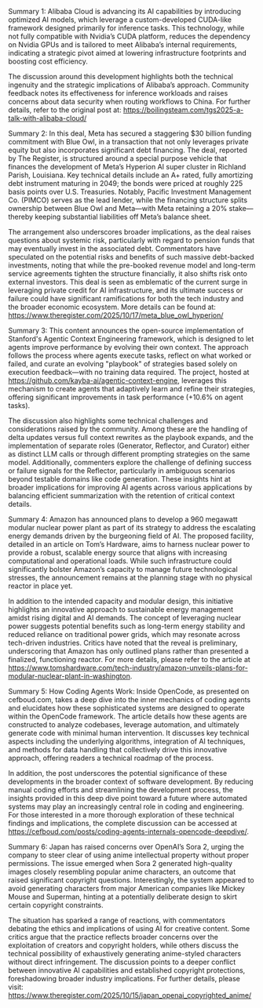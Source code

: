 Summary 1:
Alibaba Cloud is advancing its AI capabilities by introducing optimized AI models, which leverage a custom-developed CUDA-like framework designed primarily for inference tasks. This technology, while not fully compatible with Nvidia’s CUDA platform, reduces the dependency on Nvidia GPUs and is tailored to meet Alibaba’s internal requirements, indicating a strategic pivot aimed at lowering infrastructure footprints and boosting cost efficiency.  

The discussion around this development highlights both the technical ingenuity and the strategic implications of Alibaba’s approach. Community feedback notes its effectiveness for inference workloads and raises concerns about data security when routing workflows to China. For further details, refer to the original post at: https://boilingsteam.com/tgs2025-a-talk-with-alibaba-cloud/

Summary 2:
In this deal, Meta has secured a staggering $30 billion funding commitment with Blue Owl, in a transaction that not only leverages private equity but also incorporates significant debt financing. The deal, reported by The Register, is structured around a special purpose vehicle that finances the development of Meta’s Hyperion AI super cluster in Richland Parish, Louisiana. Key technical details include an A+ rated, fully amortizing debt instrument maturing in 2049; the bonds were priced at roughly 225 basis points over U.S. Treasuries. Notably, Pacific Investment Management Co. (PIMCO) serves as the lead lender, while the financing structure splits ownership between Blue Owl and Meta—with Meta retaining a 20% stake—thereby keeping substantial liabilities off Meta’s balance sheet.

The arrangement also underscores broader implications, as the deal raises questions about systemic risk, particularly with regard to pension funds that may eventually invest in the associated debt. Commentators have speculated on the potential risks and benefits of such massive debt-backed investments, noting that while the pre-booked revenue model and long-term service agreements tighten the structure financially, it also shifts risk onto external investors. This deal is seen as emblematic of the current surge in leveraging private credit for AI infrastructure, and its ultimate success or failure could have significant ramifications for both the tech industry and the broader economic ecosystem. More details can be found at: https://www.theregister.com/2025/10/17/meta_blue_owl_hyperion/

Summary 3:
This content announces the open-source implementation of Stanford's Agentic Context Engineering framework, which is designed to let agents improve performance by evolving their own context. The approach follows the process where agents execute tasks, reflect on what worked or failed, and curate an evolving "playbook" of strategies based solely on execution feedback—with no training data required. The project, hosted at https://github.com/kayba-ai/agentic-context-engine, leverages this mechanism to create agents that adaptively learn and refine their strategies, offering significant improvements in task performance (+10.6% on agent tasks).

The discussion also highlights some technical challenges and considerations raised by the community. Among these are the handling of delta updates versus full context rewrites as the playbook expands, and the implementation of separate roles (Generator, Reflector, and Curator) either as distinct LLM calls or through different prompting strategies on the same model. Additionally, commenters explore the challenge of defining success or failure signals for the Reflector, particularly in ambiguous scenarios beyond testable domains like code generation. These insights hint at broader implications for improving AI agents across various applications by balancing efficient summarization with the retention of critical context details.

Summary 4:
Amazon has announced plans to develop a 960 megawatt modular nuclear power plant as part of its strategy to address the escalating energy demands driven by the burgeoning field of AI. The proposed facility, detailed in an article on Tom’s Hardware, aims to harness nuclear power to provide a robust, scalable energy source that aligns with increasing computational and operational loads. While such infrastructure could significantly bolster Amazon’s capacity to manage future technological stresses, the announcement remains at the planning stage with no physical reactor in place yet.

In addition to the intended capacity and modular design, this initiative highlights an innovative approach to sustainable energy management amidst rising digital and AI demands. The concept of leveraging nuclear power suggests potential benefits such as long-term energy stability and reduced reliance on traditional power grids, which may resonate across tech-driven industries. Critics have noted that the reveal is preliminary, underscoring that Amazon has only outlined plans rather than presented a finalized, functioning reactor. For more details, please refer to the article at https://www.tomshardware.com/tech-industry/amazon-unveils-plans-for-modular-nuclear-plant-in-washington.

Summary 5:
How Coding Agents Work: Inside OpenCode, as presented on cefboud.com, takes a deep dive into the inner mechanics of coding agents and elucidates how these sophisticated systems are designed to operate within the OpenCode framework. The article details how these agents are constructed to analyze codebases, leverage automation, and ultimately generate code with minimal human intervention. It discusses key technical aspects including the underlying algorithms, integration of AI techniques, and methods for data handling that collectively drive this innovative approach, offering readers a technical roadmap of the process.

In addition, the post underscores the potential significance of these developments in the broader context of software development. By reducing manual coding efforts and streamlining the development process, the insights provided in this deep dive point toward a future where automated systems may play an increasingly central role in coding and engineering. For those interested in a more thorough exploration of these technical findings and implications, the complete discussion can be accessed at https://cefboud.com/posts/coding-agents-internals-opencode-deepdive/.

Summary 6:
Japan has raised concerns over OpenAI’s Sora 2, urging the company to steer clear of using anime intellectual property without proper permissions. The issue emerged when Sora 2 generated high-quality images closely resembling popular anime characters, an outcome that raised significant copyright questions. Interestingly, the system appeared to avoid generating characters from major American companies like Mickey Mouse and Superman, hinting at a potentially deliberate design to skirt certain copyright constraints.

The situation has sparked a range of reactions, with commentators debating the ethics and implications of using AI for creative content. Some critics argue that the practice reflects broader concerns over the exploitation of creators and copyright holders, while others discuss the technical possibility of exhaustively generating anime-styled characters without direct infringement. The discussion points to a deeper conflict between innovative AI capabilities and established copyright protections, foreshadowing broader industry implications. For further details, please visit: https://www.theregister.com/2025/10/15/japan_openai_copyrighted_anime/

